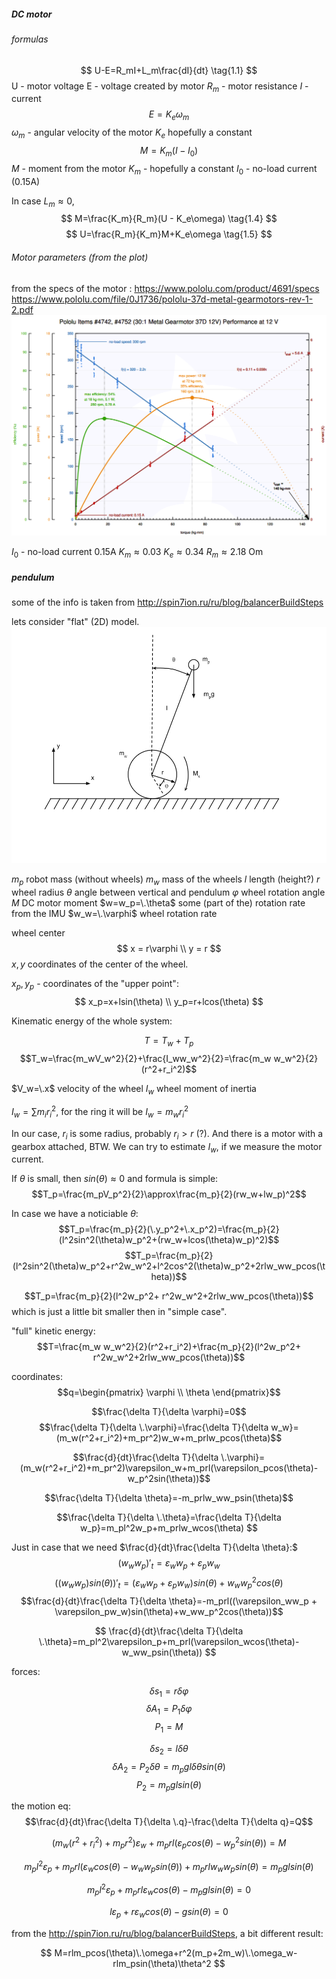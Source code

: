
##### DC motor
###### formulas

$$ 
U-E=R_mI+L_m\frac{dI}{dt}
\tag{1.1}
$$
U - motor voltage
E - voltage created by motor
$R_m$ - motor resistance
$I$ - current
$$
E=K_e\omega_m
\tag{1.2}
$$
$\omega_m$ - angular velocity of the motor
$K_e$ hopefully a constant
$$
M=K_m(I-I_0)
\tag{1.3}
$$
$M$ - moment from the motor
$K_m$ - hopefully a constant
$I_0$ - no-load current (0.15A)

In case $L_m\approx0$, 
$$
M=\frac{K_m}{R_m}(U - K_e\omega)
\tag{1.4}
$$
$$
U=\frac{R_m}{K_m}M+K_e\omega
\tag{1.5}
$$

###### Motor parameters (from the plot)

from the specs of the motor : https://www.pololu.com/product/4691/specs
https://www.pololu.com/file/0J1736/pololu-37d-metal-gearmotors-rev-1-2.pdf
![](pic/motor.png)


$I_0$ - no-load current 0.15A
$K_m\approx0.03$
$K_e\approx0.34$
$R_m\approx2.18$ Om



##### pendulum
some of the info is taken from http://spin7ion.ru/ru/blog/balancerBuildSteps

lets consider "flat" (2D) model.
![](pic/wheele.png)

$m_p$ robot mass (without wheels)
$m_w$ mass of the wheels
$l$ length (height?) 
$r$ wheel radius
$\theta$ angle between vertical and pendulum
$\varphi$ wheel rotation angle
$M$ DC motor moment
$w=w_p=\.\theta$ some (part of the) rotation rate from the IMU
$w_w=\.\varphi$ wheel rotation rate


wheel center
$$ x = r\varphi \\ y = r $$
$x, y$ coordinates of the center of the wheel.


$x_p, y_p$ - coordinates of the "upper point":
$$  x_p=x+lsin(\theta) \\ y_p=r+lcos(\theta) $$

Kinematic energy of the whole system:

$$T=T_w+T_p$$
$$T_w=\frac{m_wV_w^2}{2}+\frac{I_ww_w^2}{2}=\frac{m_w w_w^2}{2}(r^2+r_i^2)$$

$V_w=\.x$  velocity of the wheel
$I_w$ wheel moment of inertia

$I_w=\sum m_ir_i^2$, for the ring it will be $I_w=m_wr_i^2$

In our case, $r_i$ is some radius, probably $r_i > r$ (?). And there is a motor with a gearbox attached, BTW. We can try to estimate $I_w$, if we measure the motor current.

If $\theta$ is small, then $sin(\theta)\approx0$ and formula is simple:
$$T_p=\frac{m_pV_p^2}{2}\approx\frac{m_p}{2}(rw_w+lw_p)^2$$

In case we have a noticiable $\theta$:
$$T_p=\frac{m_p}{2}(\.y_p^2+\.x_p^2)=\frac{m_p}{2}(l^2sin^2(\theta)w_p^2+(rw_w+lcos(\theta)w_p)^2)$$
$$T_p=\frac{m_p}{2}(l^2sin^2(\theta)w_p^2+r^2w_w^2+l^2cos^2(\theta)w_p^2+2rlw_ww_pcos(\theta))$$

$$T_p=\frac{m_p}{2}(l^2w_p^2+  r^2w_w^2+2rlw_ww_pcos(\theta))$$
which is just a little bit smaller then in "simple case".

"full" kinetic energy:
$$T=\frac{m_w w_w^2}{2}(r^2+r_i^2)+\frac{m_p}{2}(l^2w_p^2+  r^2w_w^2+2rlw_ww_pcos(\theta))$$

coordinates:
$$q=\begin{pmatrix}  \varphi \\ \theta \end{pmatrix}$$

$$\frac{\delta T}{\delta  \varphi}=0$$
$$\frac{\delta T}{\delta \.\varphi}=\frac{\delta T}{\delta w_w}=(m_w(r^2+r_i^2)+m_pr^2)w_w+m_prlw_pcos(\theta)$$

$$\frac{d}{dt}\frac{\delta T}{\delta \.\varphi}=(m_w(r^2+r_i^2)+m_pr^2)\varepsilon_w+m_prl(\varepsilon_pcos(\theta)-w_p^2sin(\theta))$$

$$\frac{\delta T}{\delta \theta}=-m_prlw_ww_psin(\theta)$$

$$\frac{\delta T}{\delta \.\theta}=\frac{\delta T}{\delta w_p}=m_pl^2w_p+m_prlw_wcos(\theta)     $$

Just in case that we need $\frac{d}{dt}\frac{\delta T}{\delta \theta}:$
$$(w_ww_p)'_t=\varepsilon_ww_p + \varepsilon_pw_w$$
$$((w_ww_p)sin(\theta))'_t=(\varepsilon_ww_p + \varepsilon_pw_w)sin(\theta)+w_ww_p^2cos(\theta)$$
$$\frac{d}{dt}\frac{\delta T}{\delta \theta}=-m_prl((\varepsilon_ww_p + \varepsilon_pw_w)sin(\theta)+w_ww_p^2cos(\theta))$$

$$
\frac{d}{dt}\frac{\delta T}{\delta \.\theta}=m_pl^2\varepsilon_p+m_prl(\varepsilon_wcos(\theta)-w_ww_psin(\theta))
$$

forces:

$$\delta s_1=r\delta \varphi$$
$$\delta A_1=P_1\delta \varphi$$
$$P_1=M$$

$$\delta s_2=l \delta \theta$$
$$\delta A_2=P_2\delta \theta=m_pgl\delta \theta sin(\theta)$$
$$P_2=m_pglsin(\theta)$$


the motion eq:
$$\frac{d}{dt}\frac{\delta T}{\delta \.q}-\frac{\delta T}{\delta q}=Q$$

$$(m_w(r^2+r_i^2)+m_pr^2)\varepsilon_w+m_prl(\varepsilon_pcos(\theta)-w_p^2sin(\theta))=M$$

$$m_pl^2\varepsilon_p+m_prl(\varepsilon_wcos(\theta)-w_ww_psin(\theta))+m_prlw_ww_psin(\theta)=m_pglsin(\theta)$$

$$m_pl^2\varepsilon_p+m_prl\varepsilon_wcos(\theta)-m_pglsin(\theta)=0$$

$$l\varepsilon_p+r\varepsilon_wcos(\theta)-gsin(\theta)=0$$


from the http://spin7ion.ru/ru/blog/balancerBuildSteps, a bit different result:

$$ M=rlm_pcos(\theta)\.\omega+r^2(m_p+2m_w)\.\omega_w-rlm_psin(\theta)\theta^2  $$





